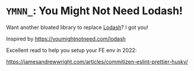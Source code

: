 # `YMNN_`: You Might Not Need Lodash!

Want another bloated library to replace [Lodash](https://lodash.com/)? I got you!

Inspired by https://youmightnotneed.com/lodash

Excellent read to help you setup your FE env in 2022:

https://jamesandrewwright.com/articles/commitizen-eslint-prettier-husky/
